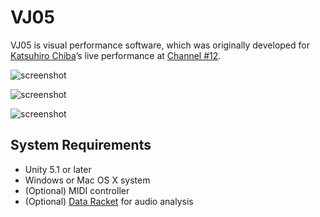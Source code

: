 VJ05
====

VJ05 is visual performance software, which was originally developed for
[Katsuhiro Chiba][Chiba]’s live performance at [Channel #12][Channel].

![screenshot](http://41.media.tumblr.com/eeded4536096bb89ba63ed3bb60c99a4/tumblr_nr8y9hM3zn1qio469o1_400.png)

![screenshot](http://40.media.tumblr.com/f7863ee6391c381f2292472538d990b6/tumblr_nr8y8p0gIn1qio469o1_400.png)

![screenshot](http://33.media.tumblr.com/f5118649ec5e2e3a7746efd7460fb177/tumblr_nr0q16peIY1qio469o1_400.gif)

System Requirements
-------------------

- Unity 5.1 or later
- Windows or Mac OS X system
- (Optional) MIDI controller
- (Optional) [Data Racket](DataRacket) for audio analysis

[Chiba]: https://soundcloud.com/katsuhiro-chiba
[Channel]: https://www.super-deluxe.com/news/111
[DataRacket]: http://www.ethnotekh.com/software/data-racket/
